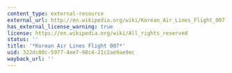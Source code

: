 ```yaml
---
content_type: external-resource
external_url: http://en.wikipedia.org/wiki/Korean_Air_Lines_Flight_007
has_external_license_warning: true
license: https://en.wikipedia.org/wiki/All_rights_reserved
status: ''
title: '*Korean Air Lines Flight 007*'
uid: 322dc00c-5977-4ee7-98c4-21c2ae9ae9ec
wayback_url: ''
---
```

